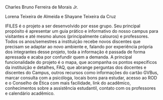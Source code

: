Charles Bruno Ferreira de Morais Jr.

Lorena Teixeira de Almeida e Shayane Teixeira da Cruz

IFILES é o projeto a ser desenvolvido por esse grupo. Seu principal propósito é apresentar um guia prático e informativo do nosso campus para visitantes e até mesmo alunos (principalmente calouros) e professores. Todos os anos/semestres a instituição recebe novos discentes que precisam se adaptar ao novo ambiente e, falando por experiência própria dos integrantes desse projeto, toda a informação é passada de forma apressada e acaba por confundir quem a demanda. A principal funcionalidade do projeto é o mapa, que acompanha os pontos específicos  da instituição e detalhes, FAQ, que abrange perguntas dos docentes e discentes do Campus, outros recursos como informações  do cartão GVBus, marcar consulta com a psicóloga, locais bons para estudar, acesso ao ROD e o Conselho de Ética com mais facilidade, link do acadêmico, conhecimentos sobre a assistência estudantil, contato com os professores e calendário acadêmico.
